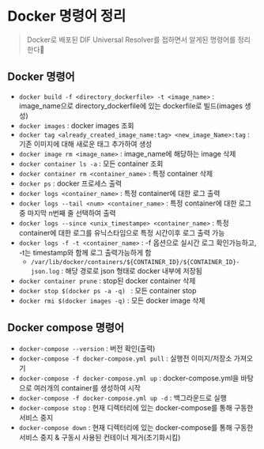 # Docker 명령어 정리
> Docker로 배포된 DIF Universal Resolver를 접하면서 알게된 명령어를 정리한다📝

## Docker 명령어
+ `docker build -f <directory_dockerfile> -t <image_name>` : image_name으로 directory_dockerfile에 있는 dockerfile로 빌드(images 생성)
+ `docker images` : docker images 조회
+ `docker tag <already_created_image_name:tag> <new_image_Name>:tag` : 기존 이미지에 대해 새로운 태그 추가하여 생성
+ `docker image rm <image_name>` : image_name에 해당하는 image 삭제
+ `docker container ls -a` : 모든 container 조회
+ `docker container rm <container_name>` : 특정 container 삭제
+ `docker ps` : docker 프로세스 출력
+ `docker logs <container_name>` : 특정 container에 대한 로그 출력
+ `docker logs --tail <num> <container_name>` : 특정 container에 대한 로그 중 마지막 n번째 줄 선택하여 출력
+ `docker logs --since <unix_timestampe> <container_name>` : 특정 container에 대한 로그를 유닉스타임으로 특정 시간이후 로그 출력 가능
+ `docker logs -f -t <container_name>` : -f 옵션으로 실시간 로그 확인가능하고, -t는 timestamp와 함께 로그 출력가능하게 함
   + `/var/lib/docker/containers/${CONTAINER_ID}/${CONTAINER_ID}-json.log` : 해당 경로로 json 형태로 docker 내부에 저장됨
+ `docker container prune` : stop된 docker container 삭제
+ `docker stop $(docker ps -a -q) ` : 모든 container stop
+ `docker rmi $(docker images -q)` : 모든 docker image 삭제


## Docker compose 명령어

+ `docker-compose --version` : 버전 확인(출력)
+ `docker-compose -f docker-compose.yml pull` : 실행전 이미지/저장소 가져오기
+ `docker-compose -f docker-compose.yml up` : docker-compose.yml을 바탕으로 여러개의 container를 생성하여 시작
+ `docker-compose -f docker-compose.yml up -d` : 백그라운드로 실행
+ `docker-compose stop` : 현재 디렉터리에 있는 docker-compose를 통해 구동한 서비스 중지
+ `docker-compose down` : 현재 디렉터리에 있는 docker-compose를 통해 구동한 서비스 중지 & 구동시 사용된 컨테이너 제거(초기화시킴)
